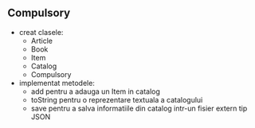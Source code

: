 Compulsory
-
- creat clasele:
  - Article
  - Book
  - Item
  - Catalog
  - Compulsory
- implementat metodele:
  - add pentru a adauga un Item in catalog
  - toString pentru o reprezentare textuala a catalogului
  - save pentru a salva informatiile din catalog intr-un fisier extern tip JSON
